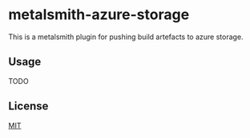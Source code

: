 # metalsmith-azure-storage

This is a metalsmith plugin for pushing build artefacts to azure storage.

## Usage

TODO

## License

[MIT](./license.md)
